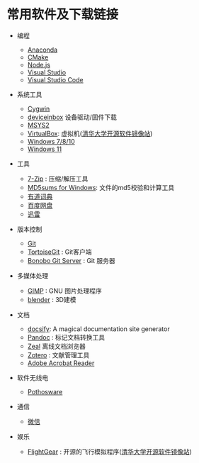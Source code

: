 # 常用软件及下载链接

- 编程
  - [Anaconda](https://www.anaconda.com/products/individual)
  - [CMake](https://cmake.org/download/)
  - [Node.js](https://nodejs.org/en/)
  - [Visual Studio](https://msdn.itellyou.cn/)
  - [Visual Studio Code](https://code.visualstudio.com/)

- 系统工具
  - [Cygwin](https://www.cygwin.com/)
  - [deviceinbox](http://deviceinbox.com/) 设备驱动/固件下载
  - [MSYS2](https://www.msys2.org/)
  - [VirtualBox](https://www.virtualbox.org/): 虚拟机([清华大学开源软件镜像站](https://mirrors.tuna.tsinghua.edu.cn/virtualbox/))
  - [Windows 7/8/10](https://msdn.itellyou.cn/)
  - [Windows 11](https://next.itellyou.cn/)

- 工具
  - [7-Zip](https://www.7-zip.org/) : 压缩/解压工具
  - [MD5sums for Windows](http://www.pc-tools.net/win32/md5sums/): 文件的md5校验和计算工具
  - [有道词典](http://www.youdao.com/)
  - [百度网盘](https://pan.baidu.com)
  - [迅雷](https://www.xunlei.com/)

- 版本控制
  - [Git](https://git-scm.com/)
  - [TortoiseGit](https://tortoisegit.org/download/) : Git客户端
  - [Bonobo Git Server](https://bonobogitserver.com/) : Git 服务器
- 多媒体处理
  - [GIMP](https://www.gimp.org/downloads/) : GNU 图片处理程序
  - [blender](https://www.blender.org/download/) : 3D建模
- 文档
  - [docsify](https://docsify.js.org/#/?id=docsify): A magical documentation site generator
  - [Pandoc](https://www.pandoc.org/installing.html) : 标记文档转换工具
  - [Zeal](https://zealdocs.org/) 离线文档浏览器
  - [Zotero](https://www.zotero.org/download/) : 文献管理工具
  - [Adobe Acrobat Reader](https://www.adobe.com/cn/acrobat/pdf-reader.html)
- 软件无线电
  - [Pothosware](https://www.pothosware.com/)
- 通信
  - [微信](https://weixin.qq.com/)
- 娱乐
  - [FlightGear](https://www.flightgear.org/) : 开源的飞行模拟程序([清华大学开源软件镜像站](https://mirrors.tuna.tsinghua.edu.cn/flightgear/ftp/))








